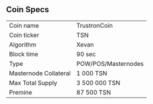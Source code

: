 Coin Specs
----------

<table>
<tr><td>Coin name</td><td>TrustronCoin</td></tr>
<tr><td>Coin ticker</td><td>TSN</td></tr>
<tr><td>Algorithm</td><td>Xevan</td></tr>
<tr><td>Block time</td><td>90 sec</td></tr>
<tr><td>Type</td><td>POW/POS/Masternodes</td></tr>
<tr><td>Masternode Collateral</td><td>1 000 TSN</td></tr>
<tr><td>Max Total Supply</td><td>3 500 000 TSN</td></tr>
<tr><td>Premine</td><td>87 500 TSN</td></tr>
</table>
